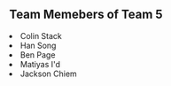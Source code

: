 <!DOCTYPE html>
<html>
  <head> 
    <title> 
      Test of Github 
    </title>
  </head>
  <body>
    <h2> Team Memebers of Team 5 </h2>
    <li> 
      Colin Stack
      </li>
    <li>
      Han Song
    </li>
    <li>
      Ben Page
    </li>
    <li>
      Matiyas I'd
      </li>
    <li>
      Jackson Chiem
    </li>
  </body>
</html>
